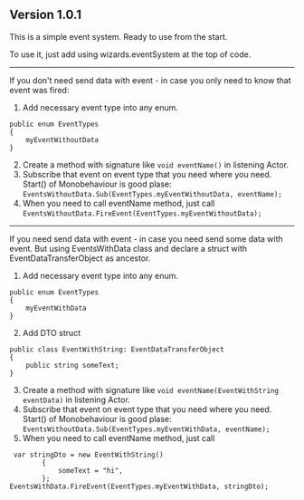 ## Version 1.0.1
This is a simple event system. Ready to use from the start.

To use it, just add using wizards.eventSystem at the top of code.

---
If you don't need send data with event - in case you only need to know that event was fired:
1. Add necessary event type into any enum. 
```
public enum EventTypes
{
    myEventWithoutData
}
```
2. Create a method with signature like 
```void eventName()```
 in listening Actor.
3. Subscribe that event on event type that you need where you need. Start() of Monobehaviour is good plase:
```EventsWithoutData.Sub(EventTypes.myEventWithoutData, eventName);```
4. When you need to call eventName method, just call ```EventsWithoutData.FireEvent(EventTypes.myEventWithoutData);```

---
If you need send data with event - in case you need send some data with event. But using EventsWithData
class and declare a struct with EventDataTransferObject as ancestor.
1. Add necessary event type into any enum.
```
public enum EventTypes
{
    myEventWithData
}
```
2. Add DTO struct
```
public class EventWithString: EventDataTransferObject
{
    public string someText;
}
```
3. Create a method with signature like
```void eventName(EventWithString eventData)```
   in listening Actor.
4. Subscribe that event on event type that you need where you need. Start() of Monobehaviour is good plase:
```EventsWithoutData.Sub(EventTypes.myEventWithData, eventName);```
5. When you need to call eventName method, just call 
```
 var stringDto = new EventWithString()
        {
            someText = "hi",
        };
EventsWithData.FireEvent(EventTypes.myEventWithData, stringDto);
```
